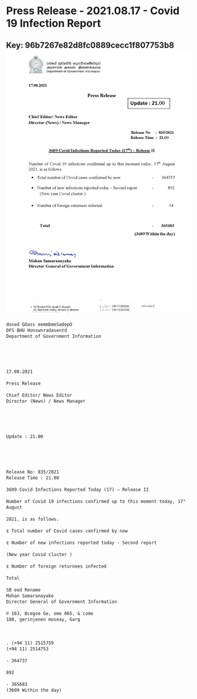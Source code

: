 # Press Release - 2021.08.17 - Covid 19 Infection Report 
Key: 96b7267e82d8fc0889cecc1f807753b8 
![img](img/96b7267e82d8fc0889cecc1f807753b8.jpg)
---
```
dosed GOass eemmbmeSadepO
DFS BHU Honswnradasentd
Department of Government Information

 

 

17.08.2021

Press Release

Chief Editor/ News Editor
Director (News) / News Manager

 

 

Update : 21.00

 

 

Release No: 835/2021
Release Time : 21.00

3609 Covid Infections Reported Today (17) — Release II

Number of Covid 19 infections confirmed up to this moment today, 17" August

2021, is as follows.

¢ Total number of Covid cases confirmed by now

¢ Number of new infections reported today - Second report

(New year Covid cluster )

¢ Number of foreign returnees infected

Total

SB eed Rename
Mohan Samaranayake
Director General of Government Information

© 163, Bcegoe Ge, ome 065, & come
188, gerinjenen moseay, Garg

 

. (+94 11) 2515759
(+94 11) 2514753

- 364737

892

- 365683
(3609 Within the day)

```
